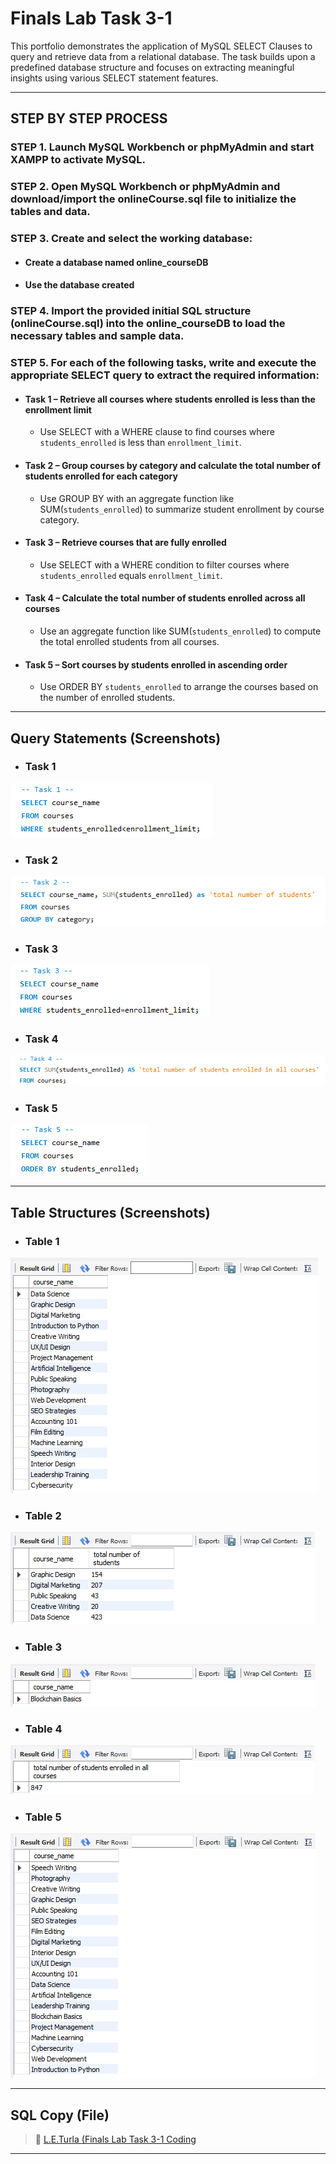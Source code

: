 # Finals Lab Task 3-1
This portfolio demonstrates the application of MySQL SELECT Clauses to query and retrieve data from a relational database. The task builds upon a predefined database structure and focuses on extracting meaningful insights using various SELECT statement features.

---

## STEP BY STEP PROCESS

### STEP 1. Launch MySQL Workbench or phpMyAdmin and start XAMPP to activate MySQL.

### STEP 2. Open MySQL Workbench or phpMyAdmin and download/import the onlineCourse.sql file to initialize the tables and data.

### STEP 3. Create and select the working database:
- #### Create a database named online_courseDB
- #### Use the database created

### STEP 4. Import the provided initial SQL structure (onlineCourse.sql) into the online_courseDB to load the necessary tables and sample data.

### STEP 5. For each of the following tasks, write and execute the appropriate SELECT query to extract the required information:

- #### Task 1 – Retrieve all courses where students enrolled is less than the enrollment limit
  - Use SELECT with a WHERE clause to find courses where `students_enrolled` is less than `enrollment_limit`.

- #### Task 2 – Group courses by category and calculate the total number of students enrolled for each category
  - Use GROUP BY with an aggregate function like SUM(`students_enrolled`) to summarize student enrollment by course category.

- #### Task 3 – Retrieve courses that are fully enrolled
  - Use SELECT with a WHERE condition to filter courses where `students_enrolled` equals `enrollment_limit`.
    
- #### Task 4 – Calculate the total number of students enrolled across all courses
  - Use an aggregate function like SUM(`students_enrolled`) to compute the total enrolled students from all courses.

- #### Task 5 – Sort courses by students enrolled in ascending order
  - Use ORDER BY `students_enrolled` to arrange the courses based on the number of enrolled students.

---

## Query Statements (Screenshots)
- ### Task 1
![screenshot](images/FLT3-1(T1).png)
- ### Task 2
![screenshot](images/FLT3-1(T2).png)
- ### Task 3
![screenshot](images/FLT3-1(T3).png)
- ### Task 4
![screenshot](images/FLT3-1(T4).png)
- ### Task 5
![screenshot](images/FLT3-1(T5).png)

---

## Table Structures (Screenshots)
- ### Table 1
![screenshot](images/FLT3-1(tbl1).png)
- ### Table 2
![screenshot](images/FLT3-1(tbl2).png)
- ### Table 3
![screenshot](images/FLT3-1(tbl3).png)
- ### Table 4
![screenshot](images/FLT3-1(tbl4).png)
- ### Table 5
![screenshot](images/FLT3-1(tbl5).png)

---

## SQL Copy (File)
> 📂 
[L.E.Turla (Finals Lab Task 3-1 Coding](./files/FLT3-1.sql)

---



